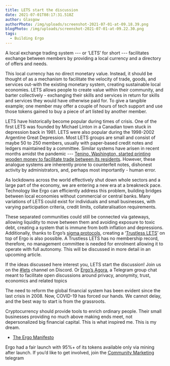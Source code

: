 ```yaml
---
title: LETS start the discussion
date: 2021-07-01T08:17:31.518Z
author: Glasgow
authorPhoto: /img/uploads/screenshot-2021-07-01-at-09.18.39.png
blogPhoto: /img/uploads/screenshot-2021-07-01-at-09.22.30.png
tags:
  - Building Ergo
---
```

A local exchange trading system --- or ‘LETS’ for short --- facilitates exchange between members by providing a local currency and a directory of offers and needs. 

This local currency has no direct monetary value. Instead, it should be thought of as a mechanism to facilitate the velocity of trade, goods, and services out-with the existing monetary system, creating sustainable local economies. LETS allows people to create value within their community, and barter collectively - exchanging their skills and services in return for skills and services they would have otherwise paid for. To give a tangible example; one member may offer a couple of hours of tech support and use those tokens gained to buy a piece of art listed by another member. 

LETS have historically become popular during times of crisis. One of the first LETS was founded by Michael Linton in a Canadian town stuck in depression back in 1981. LETS were also popular during the 1998-2002 Argentine Great Depression. Most LETS groups are small and consist of maybe 50 to 250 members, usually with paper-based credit notes and ledgers maintained by a committee. Similar systems have arisen in recent months amidst the pandemic --- [Tenino, Washington, started printing wooden money to facilitate trade between its residents](https://edition.cnn.com/2020/06/20/us/tenino-washington-wooden-money-trnd/index.html). However, these analogue systems are inherently prone to counterfeit notes, dishonest activity by administrators, and, perhaps most importantly - human error. 

As lockdowns across the world effectively shut down whole sectors and a large part of the economy, we are entering a new era at a breakneck pace. Technology like Ergo can efficiently address this problem, building bridges between local economies without commercial or central banks. Many variations of LETS could exist for individuals and small businesses, with varying participation criteria, credit limits, collateralisation requirements. 

These separated communities could still be connected via gateways, allowing liquidity to move between them and avoiding exposure to toxic debt, creating a system that is immune from both inflation and depressions. Additionally, thanks to Ergo’s [sigma protocols](https://ergonaut.space/en/sigma-protocols), creating a ‘[Trustless LETS](https://github.com/ergoplatform/ergo/wiki/A-Trustless-Local-Exchange-Trading-System)’ on top of Ergo is also possible. A Trustless LETS has no membership record, therefore, no management committee is needed for enrolment allowing it to operate with full autonomy. This will be discussed in more detail in an upcoming article. 

If the ideas discussed here interest you, LETS start the discussion! Join us on the [\#lets](https://discord.gg/BVpT8vRUMa) channel on Discord. Or [Ergo’s Agora](https://t.me/ErgoAgora), a Telegram group chat meant to facilitate open discussions around privacy, anonymity, trust, economics and related topics

The need to reform the global financial system has been evident since the last crisis in 2008. Now, COVID-19 has forced our hands. We cannot delay, and the best way to start is from the grassroots. 

Cryptocurrency should provide tools to enrich ordinary people. Their small businesses providing no much above making ends meet, not depersonalized big financial capital. This is what inspired me. This is my dream.

* [The Ergo Manifesto](https://ergoplatform.org/en/blog/2021-04-26-the-ergo-manifesto/)

Ergo had a fair launch with 95%+ of its tokens available only via mining after launch. If you’d like to get involved, join the [Community Marketing](https://t.me/ErgoSocials) telegram